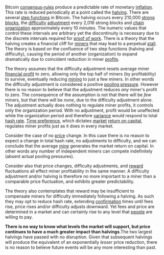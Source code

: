 Bitcoin [consensus-rules](Glossary#consensus-rules) produce a predictable rate of monetary [inflation](Glossary#inflation). This rate is reduced periodically at a point called the [halving](Glossary#halving). There are several [step functions](https://en.wikipedia.org/wiki/Step_function) in Bitcoin. The halving occurs every 210,000 [strong](Glossary#strong) [blocks](Glossary#block), the [difficulty](Glossary#difficulty) [adjustment](Glossary#adjustment) every 2,016 strong blocks and [chain](Glossary#chain) [organization](Glossary#organization) approximately every 10 minutes. The numeric values that control these intervals are arbitrary yet the discontinuity is necessary due to the discrete intervals required for [proof of work](Glossary#proof-of-work). There is a theory that the halving creates a financial cliff for [miners](Glossary#miner) that may lead to a perpetual [stall](Glossary#stall). The theory is based on the confluence of two step functions (halving and difficulty), causing the period of another (organization) to expand dramatically due to coincident reduction in miner [profits](Glossary#stall).

The theory assumes that the difficulty adjustment resets average miner [financial profit](http://www.investopedia.com/terms/e/economicprofit.asp) to zero, allowing only the top half of miners (by profitability) to survive, eventually reducing [mining](Glossary#mine) to just a few miners. In other words the difficulty adjustment is considered a positive [pooling pressure](Pooling-Pressure-Risk). However there is no reason to believe that the adjustment reduces *any* miner's profit to zero. The consequence of the assumption is not that there will be *few* miners, but that there will be *none*, due to the difficulty adjustment alone. The adjustment actually does nothing to regulate miner profits, it controls only the organization period. With no adjustment, profit would be unaffected while the organization period and therefore [variance](Glossary#variance) would respond to total [hash rate](Glossary#hash-rate). [Time preference](https://en.wikipedia.org/wiki/Time_preference), which dictates [market](Glossary#market) [return on capital](Glossary#interest), regulates miner profits just as it does in every market.

Consider the case of no [price](Glossary#price) change. In this case there is no reason to expect a change in total hash rate, no adjustments to difficulty, and we can conclude that the average [mine](Glossary#mine) generates the market return on capital. In other words any number of independent miners can compete indefinitely (absent actual pooling pressures).

Consider also that price changes, difficulty adjustments, and [reward](Glossary#reward) fluctuations all effect miner profitability in the same manner. A difficulty adjustment and/or halving is therefore no more important to a miner than a comparable price fluctuation, and exhibits greater predictability.

The theory also contemplates that reward may be insufficient to compensate miners for difficulty immediately following a halving. As such they may opt to reduce hash rate, extending [confirmation](Glossary#confirmation) times until fees rise, price rises and/or difficulty adjusts downward. Yet fees and price are determined in a market and can certainly rise to any level that [people](Glossary#person) are willing to pay. 

**There is no way to know what levels the market will support, but price continues to have a much greater impact than halvings**.The two largest halvings have passed with no disruption. Given that subsequent halvings will produce the equivalent of an exponentially *lesser* price reduction, there is no reason to believe future events will be any more interesting than past.
